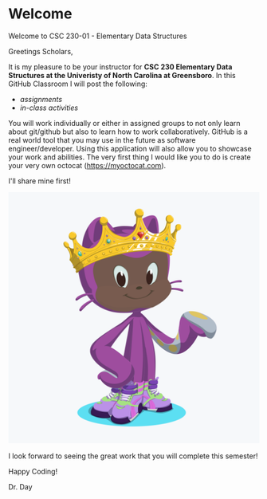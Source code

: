 # Welcome
Welcome to CSC 230-01 - Elementary Data Structures

Greetings Scholars,

It is my pleasure to be your instructor for **CSC 230 Elementary Data Structures at the Univeristy of North Carolina at Greensboro**. In this GitHub Classroom I will post the following:

* *assignments*
* *in-class activities* 

You will work individually or either in assigned groups to not only learn about git/github but also to learn how to work collaboratively. GitHub is a real world tool that you may use in the future as software engineer/developer. Using this application will also allow you to showcase your work and abilities. The very first thing I would like you to do is create your very own octocat (https://myoctocat.com).

I'll share mine first!

![Dr. Day Octocat](https://github.com/ncat-comp322-2019/Welcome/blob/master/octocat.png)

I look forward to seeing the great work that you will complete this semester!


Happy Coding!

Dr. Day

